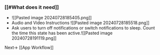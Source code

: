 
### [[#What does it need]] 
- ![[Pasted image 20240728185405.png]]
- Audio and Video Instructions ![[Pasted image 20240728185518.png]]
- Ask users to turn off notifications or switch notifications to sleep. Count the time this state has been active.![[Pasted image 20240728191119.png]]


Next-> [[App Workflow]]
